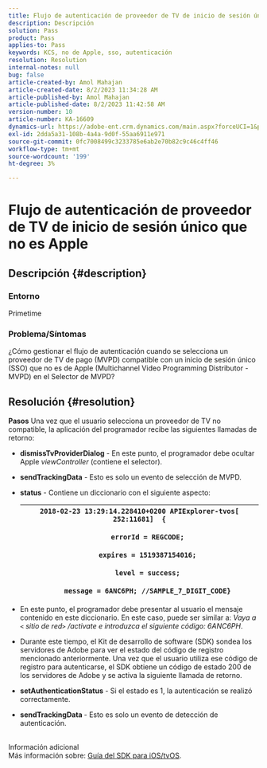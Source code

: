 ```yaml
---
title: Flujo de autenticación de proveedor de TV de inicio de sesión único que no es Apple
description: Descripción
solution: Pass
product: Pass
applies-to: Pass
keywords: KCS, no de Apple, sso, autenticación
resolution: Resolution
internal-notes: null
bug: false
article-created-by: Amol Mahajan
article-created-date: 8/2/2023 11:34:28 AM
article-published-by: Amol Mahajan
article-published-date: 8/2/2023 11:42:58 AM
version-number: 10
article-number: KA-16609
dynamics-url: https://adobe-ent.crm.dynamics.com/main.aspx?forceUCI=1&pagetype=entityrecord&etn=knowledgearticle&id=3141f489-2831-ee11-bdf3-6045bd006b3d
exl-id: 2dda5a31-108b-4a4a-9d0f-55aa6911e971
source-git-commit: 0fc7008499c3233785e6ab2e70b82c9c46c4ff46
workflow-type: tm+mt
source-wordcount: '199'
ht-degree: 3%

---
```


# Flujo de autenticación de proveedor de TV de inicio de sesión único que no es Apple

## Descripción {#description}


### <b>Entorno</b>

Primetime



### <b>Problema/Síntomas</b>

¿Cómo gestionar el flujo de autenticación cuando se selecciona un proveedor de TV de pago (MVPD) compatible con un inicio de sesión único (SSO) que no es de Apple (Multichannel Video Programming Distributor - MVPD) en el Selector de MVPD?


## Resolución {#resolution}

<b>Pasos</b>
Una vez que el usuario selecciona un proveedor de TV no compatible, la aplicación del programador recibe las siguientes llamadas de retorno:

- <b>dismissTvProviderDialog</b> - En este punto, el programador debe ocultar Apple *viewController* (contiene el selector).
- <b>sendTrackingData</b> - Esto es solo un evento de selección de MVPD.
- <b>status</b> - Contiene un diccionario con el siguiente aspecto:

  | `2018-02-23 13:29:14.228410+0200 APIExplorer-tvos[ 252:11681]  {`<br><br>`    errorId = REGCODE;`<br><br>`    expires = 1519387154016;`<br><br>`    level = success;`<br><br>`    message = 6ANC6PH; //SAMPLE_7_DIGIT_CODE}` |
  | --- |


- En este punto, el programador debe presentar al usuario el mensaje contenido en este diccionario. En este caso, puede ser similar a: *Vaya a `<` sitio de red`>` /activate e introduzca el siguiente código: 6ANC6PH*.
- Durante este tiempo, el Kit de desarrollo de software (SDK) sondea los servidores de Adobe para ver el estado del código de registro mencionado anteriormente. Una vez que el usuario utiliza ese código de registro para autenticarse, el SDK obtiene un código de estado 200 de los servidores de Adobe y se activa la siguiente llamada de retorno.


- <b>setAuthenticationStatus</b> - Si el estado es 1, la autenticación se realizó correctamente.


- <b>sendTrackingData </b>- Esto es solo un evento de detección de autenticación.

<br>Información adicional<br>
Más información sobre: [Guía del SDK para iOS/tvOS](https://experienceleague.adobe.com/docs/primetime/authentication/programmer-integration-guide/accessenabler-sdk/ios-sdk/iostvos-sdk-cookbook.html?lang=en#create_dev).
